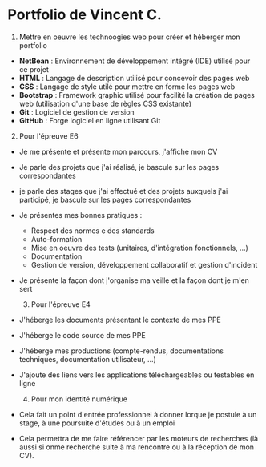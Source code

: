 # Portfolio de Vincent C.

  1. Mettre en oeuvre les technoogies web pour créer et héberger mon portfolio

  - **NetBean** : Environnement de développement intégré (IDE) utilisé pour ce projet
  - **HTML** : Langage de description utilisé pour concevoir des pages web
  - **CSS** : Langage de style utilé pour mettre en forme les pages web
  - **Bootstrap** : Framework graphic utilisé pour facilité la création de pages web (utilisation d'une base de règles CSS existante)
  - **Git** : Logiciel de gestion de version
  - **GitHub** : Forge logiciel en ligne utilisant Git
  
   2. Pour l'épreuve E6

- Je me présente et présente mon parcours, j'affiche mon CV
- Je parle des projets que j'ai réalisé, je bascule sur les pages correspondantes
- je parle des stages que j'ai effectué et des projets auxquels j'ai participé, je bascule sur les pages correspondantes
- Je présentes mes bonnes pratiques :
  - Respect des normes e des standards
  - Auto-formation
  - Mise en oeuvre des tests (unitaires, d'intégration fonctionnels, ...)
  - Documentation
  - Gestion de version, développement collaboratif et gestion d'incident
- Je présente la façon dont j'organise ma veille et la façon dont je m'en sert

  3. Pour l'épreuve E4

- J'héberge les documents présentant le contexte de mes PPE
- J'héberge le code source de mes PPE
- J'héberge mes productions (compte-rendus, documentations techniques, documentation utilisateur, ...)
- J'ajoute des liens vers les applications téléchargeables ou testables en ligne

  4. Pour mon identité numérique
  
- Cela fait un point d'entrée professionnel à donner lorque je postule à un stage, à une poursuite d'études ou à un emploi
- Cela permettra de me faire référencer par les moteurs de recherches (là aussi si onme recherche suite à ma rencontre ou à la réception de mon CV).
    

